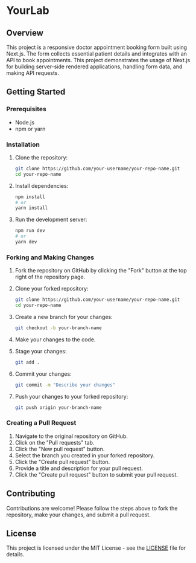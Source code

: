 # YourLab

## Overview
This project is a responsive doctor appointment booking form built using Next.js. The form collects essential patient details and integrates with an API to book appointments. This project demonstrates the usage of Next.js for building server-side rendered applications, handling form data, and making API requests.



## Getting Started

### Prerequisites
- Node.js
- npm or yarn

### Installation
1. Clone the repository:
    ```bash
    git clone https://github.com/your-username/your-repo-name.git
    cd your-repo-name
    ```

2. Install dependencies:
    ```bash
    npm install
    # or
    yarn install
    ```

3. Run the development server:
    ```bash
    npm run dev
    # or
    yarn dev
    ```

### Forking and Making Changes
1. Fork the repository on GitHub by clicking the "Fork" button at the top right of the repository page.

2. Clone your forked repository:
    ```bash
    git clone https://github.com/your-username/your-repo-name.git
    cd your-repo-name
    ```

3. Create a new branch for your changes:
    ```bash
    git checkout -b your-branch-name
    ```

4. Make your changes to the code.

5. Stage your changes:
    ```bash
    git add .
    ```

6. Commit your changes:
    ```bash
    git commit -m "Describe your changes"
    ```

7. Push your changes to your forked repository:
    ```bash
    git push origin your-branch-name
    ```

### Creating a Pull Request
1. Navigate to the original repository on GitHub.
2. Click on the "Pull requests" tab.
3. Click the "New pull request" button.
4. Select the branch you created in your forked repository.
5. Click the "Create pull request" button.
6. Provide a title and description for your pull request.
7. Click the "Create pull request" button to submit your pull request.

## Contributing
Contributions are welcome! Please follow the steps above to fork the repository, make your changes, and submit a pull request.

## License
This project is licensed under the MIT License - see the [LICENSE](LICENSE) file for details.
